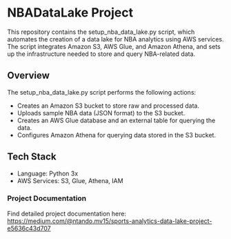 # NBADataLake Project
This repository contains the setup_nba_data_lake.py script, which automates the creation of a data lake for NBA analytics using AWS services. The script integrates Amazon S3, AWS Glue, and Amazon Athena, and sets up the infrastructure needed to store and query NBA-related data.

## Overview
The setup_nba_data_lake.py script performs the following actions:

- Creates an Amazon S3 bucket to store raw and processed data.
- Uploads sample NBA data (JSON format) to the S3 bucket.
- Creates an AWS Glue database and an external table for querying the data.
- Configures Amazon Athena for querying data stored in the S3 bucket.

## Tech Stack

- Language: Python 3x
- AWS Services: S3, Glue, Athena, IAM


### Project Documentation

Find detailed project documentation here: https://medium.com/@ntando.mv15/sports-analytics-data-lake-project-e5636c43d707
